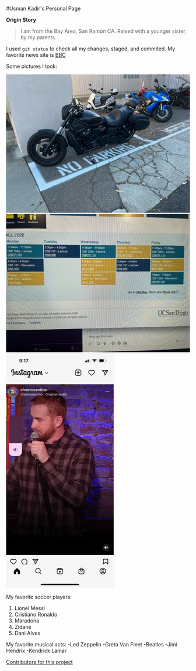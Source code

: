 #Usman Kadir's Personal Page

**Origin Story**
> I am from the Bay Area, San Ramon CA. Raised with a younger sister, by my parents.

I used `git status` to check all my changes, staged, and commited.
My favorite news site is [BBC](https://www.bbc.com/)

Some pictures I took:




![This is an motorcyle](./pics/motorcycle.jpeg)
![This is my schedule](./pics/schedule.jpeg)
![This is a pic at santino's show](./pics/santinoshow.png)

My favorite soccer players:
1. Lionel Messi
2. Cristiano Ronaldo
3. Maradona
4. Zidane
5. Dani Alves

My favorite musical acts:
-Led Zeppelin
-Greta Van Fleet
-Beatles
-Jimi Hendrix
-Kendrick Lamar

[Contributors for this project](docs/CONTRIBUTING.md)